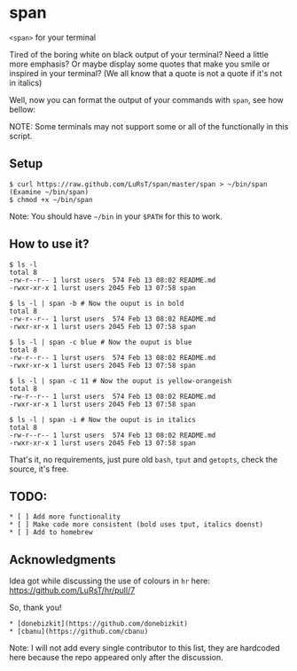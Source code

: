 span
====

`<span>` for your terminal

Tired of the boring white on black output of your terminal? Need a little more
emphasis? Or maybe display some quotes that make you smile or inspired in your
terminal? (We all know that a quote is not a quote if it's not in italics)

Well, now you can format the output of your commands with `span`, see how
bellow:

NOTE: Some terminals may not support some or all of the functionally in this
script.

## Setup

    $ curl https://raw.github.com/LuRsT/span/master/span > ~/bin/span
    (Examine ~/bin/span)
    $ chmod +x ~/bin/span

Note: You should have `~/bin` in your `$PATH` for this to work.

## How to use it?

    $ ls -l
    total 8
    -rw-r--r-- 1 lurst users  574 Feb 13 08:02 README.md
    -rwxr-xr-x 1 lurst users 2045 Feb 13 07:58 span

    $ ls -l | span -b # Now the ouput is in bold
    total 8
    -rw-r--r-- 1 lurst users  574 Feb 13 08:02 README.md
    -rwxr-xr-x 1 lurst users 2045 Feb 13 07:58 span

    $ ls -l | span -c blue # Now the ouput is blue
    total 8
    -rw-r--r-- 1 lurst users  574 Feb 13 08:02 README.md
    -rwxr-xr-x 1 lurst users 2045 Feb 13 07:58 span

    $ ls -l | span -c 11 # Now the ouput is yellow-orangeish
    total 8
    -rw-r--r-- 1 lurst users  574 Feb 13 08:02 README.md
    -rwxr-xr-x 1 lurst users 2045 Feb 13 07:58 span

    $ ls -l | span -i # Now the ouput is in italics
    total 8
    -rw-r--r-- 1 lurst users  574 Feb 13 08:02 README.md
    -rwxr-xr-x 1 lurst users 2045 Feb 13 07:58 span


That's it, no requirements, just pure old `bash`, `tput` and `getopts`, check
the source, it's free.

## TODO:

    * [ ] Add more functionality
    * [ ] Make code more consistent (bold uses tput, italics doenst)
    * [ ] Add to homebrew


## Acknowledgments

Idea got while discussing the use of colours in `hr` here:
https://github.com/LuRsT/hr/pull/7

So, thank you!

    * [donebizkit](https://github.com/donebizkit)
    * [cbanu](https://github.com/cbanu)

Note: I will not add every single contributor to this list, they are hardcoded
here because the repo appeared only after the discussion.
